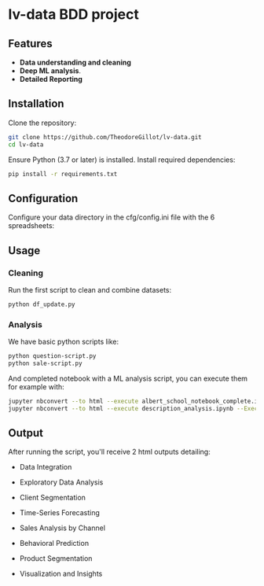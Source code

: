 # lv-data BDD project

## Features

- **Data understanding and cleaning**
- **Deep ML analysis**.
- **Detailed Reporting**

## Installation

Clone the repository:

```bash
git clone https://github.com/TheodoreGillot/lv-data.git
cd lv-data
```

Ensure Python (3.7 or later) is installed. Install required dependencies:

```bash
pip install -r requirements.txt
```

## Configuration

Configure your data directory in the cfg/config.ini file with the 6 spreadsheets:

## Usage

### Cleaning

Run the first script to clean and combine datasets:

```bash
python df_update.py
```

### Analysis

We have basic python scripts like:

```bash
python question-script.py
python sale-script.py
```

And  completed notebook with a ML analysis script, you can execute them for example with:

```bash
jupyter nbconvert --to html --execute albert_school_notebook_complete.ipynb --ExecutePreprocessor.timeout=-1
jupyter nbconvert --to html --execute description_analysis.ipynb --ExecutePreprocessor.timeout=-1
```

## Output

After running the script, you'll receive 2 html outputs detailing:

- Data Integration

- Exploratory Data Analysis

- Client Segmentation

- Time-Series Forecasting

- Sales Analysis by Channel

- Behavioral Prediction

- Product Segmentation

- Visualization and Insights